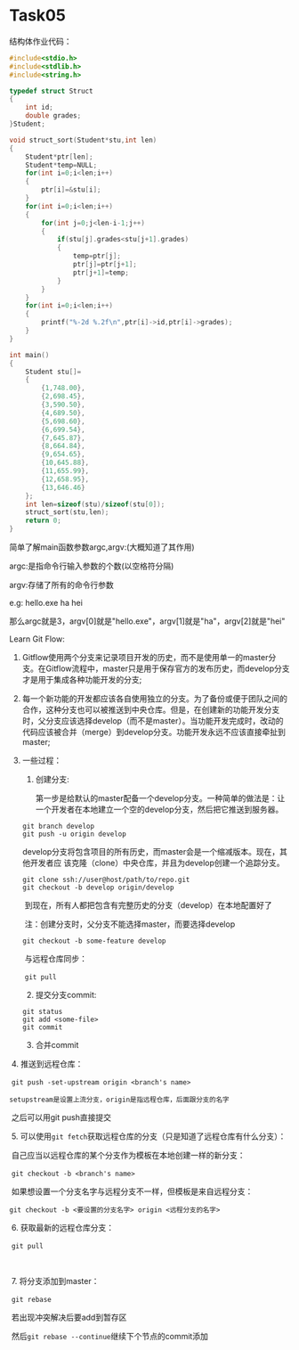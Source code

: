 # Task05

结构体作业代码：

```c
#include<stdio.h>
#include<stdlib.h>
#include<string.h>

typedef struct Struct
{
	int id;
	double grades;
}Student;

void struct_sort(Student*stu,int len)
{
	Student*ptr[len];
	Student*temp=NULL;
	for(int i=0;i<len;i++)
	{
		ptr[i]=&stu[i];
	}
	for(int i=0;i<len;i++)
	{
		for(int j=0;j<len-i-1;j++)
		{
			if(stu[j].grades<stu[j+1].grades)
			{
				temp=ptr[j];
				ptr[j]=ptr[j+1];
				ptr[j+1]=temp;
			}
		}
	}
	for(int i=0;i<len;i++)
	{
		printf("%-2d %.2f\n",ptr[i]->id,ptr[i]->grades);
	}
}

int main()
{
	Student stu[]=
	{
		{1,748.00},
		{2,698.45},
		{3,590.50},
		{4,689.50},
		{5,698.60},
		{6,699.54},
		{7,645.87},
		{8,664.84},
		{9,654.65},
		{10,645.88},
		{11,655.99},
		{12,658.95},
		{13,646.46}
	};
	int len=sizeof(stu)/sizeof(stu[0]);
	struct_sort(stu,len);
	return 0;	
}
```



简单了解main函数参数argc,argv:(大概知道了其作用)

argc:是指命令行输入参数的个数(以空格符分隔)

argv:存储了所有的命令行参数

e.g:   hello.exe ha hei

​		那么argc就是3，argv[0]就是"hello.exe"，argv[1]就是"ha"，argv[2]就是"hei"



Learn Git Flow:

1. Gitflow使用两个分支来记录项目开发的历史，而不是使用单一的master分支。在Gitflow流程中，master只是用于保存官方的发布历史，而develop分支才是用于集成各种功能开发的分支;

2. 每一个新功能的开发都应该各自使用独立的分支。为了备份或便于团队之间的合作，这种分支也可以被推送到中央仓库。但是，在创建新的功能开发分支时，父分支应该选择develop（而不是master）。当功能开发完成时，改动的代码应该被合并（merge）到develop分支。功能开发永远不应该直接牵扯到master;

3. 一些过程：

   1. 创建分支:

      第一步是给默认的master配备一个develop分支。一种简单的做法是：让一个开发者在本地建立一个空的develop分支，然后把它推送到服务器。

   ```
   git branch develop
   git push -u origin develop
   ```

   ​		develop分支将包含项目的所有历史，而master会是一个缩减版本。现在，其他开发者应		该克隆（clone）中央仓库，并且为develop创建一个追踪分支。

   ```
   git clone ssh://user@host/path/to/repo.git
   git checkout -b develop origin/develop
   ```

   ​		到现在，所有人都把包含有完整历史的分支（develop）在本地配置好了

   ​		注：创建分支时，父分支不能选择master，而要选择develop

   ```
   git checkout -b some-feature develop
   ```

   ​		与远程仓库同步：

   ​		```git pull```

   

   2. 提交分支commit:

   ```
   git status
   git add <some-file>
   git commit
   ```

   

   3. 合并commit



​		  4. 推送到远程仓库：

​			``git push -set-upstream origin <branch's name>``

​		``setupstream是设置上流分支，origin是指远程仓库，后面跟分支的名字``

​			之后可以用git push直接提交



​	  	5. 可以使用`git fetch`获取远程仓库的分支（只是知道了远程仓库有什么分支）：

​		       自己应当以远程仓库的某个分支作为模板在本地创建一样的新分支：

​				`git checkout -b <branch's name>`

​			    如果想设置一个分支名字与远程分支不一样，但模板是来自远程分支：

​				`git checkout -b <要设置的分支名字> origin <远程分支的名字>`



​		  6. 获取最新的远程仓库分支：

​			`git pull`

​			

​		  7. 将分支添加到master：

​			`git rebase`

​			若出现冲突解决后要add到暂存区

​			然后`git rebase --continue`继续下个节点的commit添加



